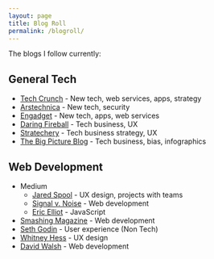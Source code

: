 ```yaml
---
layout: page
title: Blog Roll
permalink: /blogroll/
---
```


The blogs I follow currently:

General Tech
-----------
* [Tech Crunch](http://techcrunch.com/) - New tech, web services, apps, strategy
* [Arstechnica](http://arstechnica.com/) - New tech, security
* [Engadget](http://www.engadget.com/) - New tech, apps, web services
* [Daring Fireball](http://daringfireball.net/) - Tech business, UX
* [Stratechery](https://stratechery.com/) - Tech business strategy, UX
* [The Big Picture Blog](http://ritholtz.com/) - Tech business, bias, infographics

Web Development
-----------
* Medium
  * [Jared Spool](https://medium.com/@jmspool) - UX design, projects with teams
  * [Signal v. Noise](https://m.signalvnoise.com/) - Web development
  * [Eric Elliot](https://medium.com/@_ericelliott) - JavaScript
* [Smashing Magazine](https://www.smashingmagazine.com/) - Web development
* [Seth Godin](http://sethgodin.typepad.com/) - User experience (Non Tech)
* [Whitney Hess](https://whitneyhess.com/blog/) - UX design
* [David Walsh](https://davidwalsh.name/) - Web development
